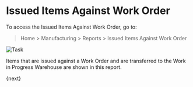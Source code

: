 <!-- add-breadcrumbs -->
# Issued Items Against Work Order

To access the Issued Items Against Work Order, go to:

> Home > Manufacturing > Reports > Issued Items Against Work Order

<img class="screenshot" alt="Task" src="{{docs_base_url}}/v13/assets/img/manufacturing/items-against-wo.png">

Items that are issued against a Work Order and are transferred to the Work in Progress Warehouse are shown in this report.

{next}
